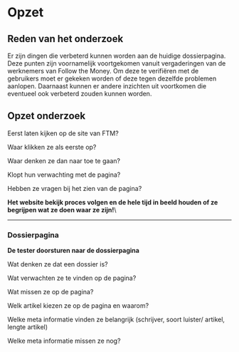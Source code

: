 # Opzet

## Reden van het onderzoek

Er zijn dingen die verbeterd kunnen worden aan de huidige dossierpagina. Deze punten zijn voornamelijk voortgekomen vanuit vergaderingen van de werknemers van Follow the Money. Om deze te verifiëren met de gebruikers moet er gekeken worden of deze tegen dezelfde problemen aanlopen. Daarnaast kunnen er andere inzichten uit voortkomen die eventueel ook verbeterd zouden kunnen worden.&#x20;

## Opzet onderzoek

Eerst laten kijken op de site van FTM?

Waar klikken ze als eerste op?&#x20;

Waar denken ze dan naar toe te gaan?

Klopt hun verwachting met de pagina?

Hebben ze vragen bij het zien van de pagina?

**Het website bekijk proces volgen en de hele tijd in beeld houden of ze begrijpen wat ze doen waar ze zijn!**\
****

### **Dossierpagina**

**De tester doorsturen naar de dossierpagina**

Wat denken ze dat een dossier is?

Wat verwachten ze te vinden op de pagina?

Wat missen ze op de pagina?

Welk artikel kiezen ze op de pagina en waarom?

Welke meta informatie vinden ze belangrijk (schrijver, soort luister/ artikel, lengte artikel)

Welke meta informatie missen ze nog?
